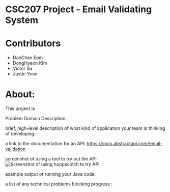 # CSC207 Project - Email Validating System
# Contributors
- DaeChan Eom
- DongHyeon Kim
- Victor Su
- Justin Yoon
  
# About:
This project is 





Problem Domain Description: 

brief, high-level description of what kind of application your team is thinking of developing.:

a link to the documentation for an API: https://docs.abstractapi.com/email-validation

screenshot of using a tool to try out the API: ![Screenshot of using hoppscotch to try API](https://cdn.discordapp.com/attachments/1156029694190288926/1158243906627051690/image.png?ex=651b8a32&is=651a38b2&hm=54b52b3a24ecf2d2119d026697ef06058b6889cb583650befbbaf7cf9bf98b40&)

example output of running your Java code:

a list of any technical problems blocking progress :
